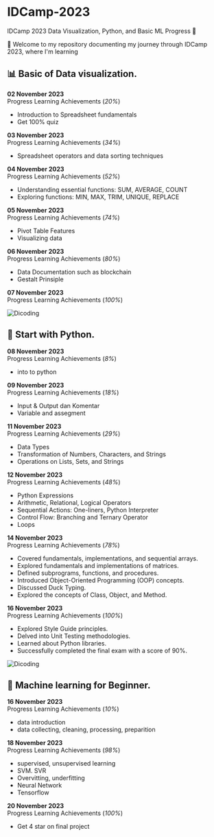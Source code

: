 # IDCamp-2023
IDCamp 2023 Data Visualization, Python, and Basic ML Progress 🚀<br>

👋 Welcome to my repository documenting my journey through IDCamp 2023, where I'm learning<br>
## 📊 Basic of Data visualization.
**02 November 2023**<br>
Progress Learning Achievements (*20%*) 
- Introduction to Spreadsheet fundamentals
- Get 100% quiz 

**03 November 2023**<br>
Progress Learning Achievements (*34%*) 
- Spreadsheet operators and data sorting techniques

**04 November 2023**<br>
Progress Learning Achievements (*52%*) 
- Understanding essential functions: SUM, AVERAGE, COUNT
- Exploring functions: MIN, MAX, TRIM, UNIQUE, REPLACE

**05 November 2023**<br>
Progress Learning Achievements (*74%*)
- Pivot Table Features
- Visualizing data

**06 November 2023**<br>
Progress Learning Achievements (*80%*)
- Data Documentation such as blockchain
- Gestalt Prinsiple

**07 November 2023**<br>
Progress Learning Achievements (*100%*)

![Dicoding](https://github.com/Sandirsln/IDCamp-2023/assets/91171126/6ea7ed9f-1da7-4f68-ae3f-32a7cd4f9379)

## 🐍 Start with Python.
**08 November 2023**<br>
Progress Learning Achievements (*8%*)
- into to python
  
**09 November 2023**<br>
Progress Learning Achievements (*18%*)
- Input & Output dan Komentar
- Variable and assegment

**11 November 2023**<br>
Progress Learning Achievements (*29%*)
- Data Types
- Transformation of Numbers, Characters, and Strings
- Operations on Lists, Sets, and Strings

**12 November 2023**<br>
Progress Learning Achievements (*48%*)
- Python Expressions
- Arithmetic, Relational, Logical Operators
- Sequential Actions: One-liners, Python Interpreter
- Control Flow: Branching and Ternary Operator
- Loops

**14 November 2023**<br>
Progress Learning Achievements (*78%*)
- Covered fundamentals, implementations, and sequential arrays.
- Explored fundamentals and implementations of matrices.
- Defined subprograms, functions, and procedures.
- Introduced Object-Oriented Programming (OOP) concepts.
- Discussed Duck Typing.
- Explored the concepts of Class, Object, and Method.
  
**16 November 2023**<br>
Progress Learning Achievements (*100%*)
- Explored Style Guide principles.
- Delved into Unit Testing methodologies.
- Learned about Python libraries.
- Successfully completed the final exam with a score of 90%.

![Dicoding](https://github.com/Sandirsln/IDCamp-2023/assets/91171126/0b362ef6-9fa1-4d77-b373-e61bd00a8a36)

## 🤖 Machine learning for Beginner.
**16 November 2023**<br>
Progress Learning Achievements (*10%*)
- data introduction
- data collecting, cleaning, processing, preparition

**18 November 2023**<br>
Progress Learning Achievements (*98%*)
- supervised, unsupervised learning
- SVM. SVR
- Overvitting, underfitting
- Neural Network
- Tensorflow

**20 November 2023**<br>
Progress Learning Achievements (*100%*)
- Get 4 star on final project
